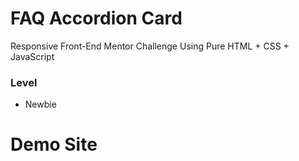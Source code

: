 # FAQ Accordion Card

Responsive Front-End Mentor Challenge Using Pure HTML + CSS + JavaScript

### Level

- Newbie

# Demo Site
